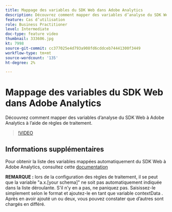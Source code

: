 ```yaml
---
title: Mappage des variables du SDK Web dans Adobe Analytics
description: Découvrez comment mapper des variables d’analyse du SDK Web à Adobe Analytics à l’aide de règles de traitement.
feature: Cas d’utilisation
role: Business Practitioner
level: Intermediate
doc-type: feature video
thumbnail: 333606.jpg
kt: 7998
source-git-commit: cc377025e4d793a908fd6cddceb74441300f3449
workflow-type: tm+mt
source-wordcount: '135'
ht-degree: 2%

---
```



# Mappage des variables du SDK Web dans Adobe Analytics

Découvrez comment mapper des variables d’analyse du SDK Web à Adobe Analytics à l’aide de règles de traitement.

>[!VIDEO](https://video.tv.adobe.com/v/333606/?quality=12&learn=on)

## Informations supplémentaires 

Pour obtenir la liste des variables mappées automatiquement du SDK Web à Adobe Analytics, consultez cette [documentation](https://experienceleague.adobe.com/docs/experience-platform/edge/data-collection/adobe-analytics/automatically-mapped-vars.html)

**REMARQUE :** lors de la configuration des règles de traitement, il se peut que la variable &quot;a.x.[your schema]&quot; ne soit pas automatiquement indiquée dans la liste déroulante. S&#39;il n&#39;y en a pas, ne paniquez pas. Saisissez-le simplement selon le format et ajoutez-le en tant que variable contextData . Après en avoir ajouté un ou deux, vous pouvez constater que d’autres sont chargés en différé.
